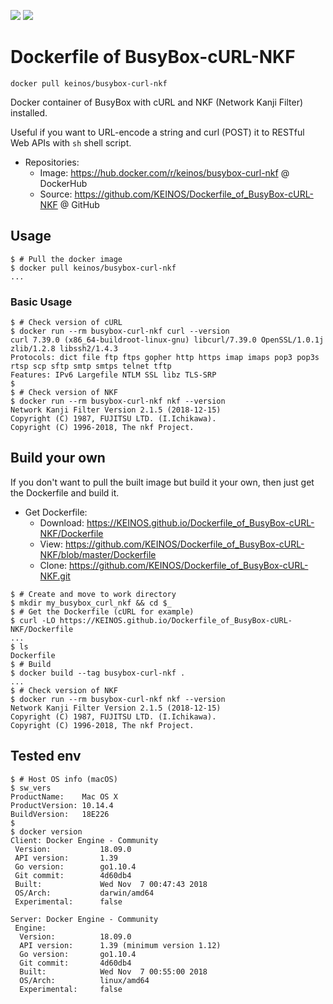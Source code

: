 [![](https://img.shields.io/docker/cloud/automated/keinos/busybox-curl-nkf.svg)](https://hub.docker.com/r/keinos/busybox-curl-nkf/builds "Docker Hub Build Status") [![](https://img.shields.io/docker/cloud/build/keinos/busybox-curl-nkf.svg)](https://hub.docker.com/r/keinos/busybox-curl-nkf/builds "Docker Hub Build Status")

# Dockerfile of BusyBox-cURL-NKF

```text
docker pull keinos/busybox-curl-nkf
```

Docker container of BusyBox with cURL and NKF (Network Kanji Filter) installed.

Useful if you want to URL-encode a string and curl (POST) it to RESTful Web APIs with `sh` shell script.

- Repositories:
  - Image: https://hub.docker.com/r/keinos/busybox-curl-nkf @ DockerHub
  - Source: https://github.com/KEINOS/Dockerfile_of_BusyBox-cURL-NKF @ GitHub

## Usage

```shellsession
$ # Pull the docker image
$ docker pull keinos/busybox-curl-nkf
...
```

### Basic Usage

```shellsession
$ # Check version of cURL
$ docker run --rm busybox-curl-nkf curl --version
curl 7.39.0 (x86_64-buildroot-linux-gnu) libcurl/7.39.0 OpenSSL/1.0.1j zlib/1.2.8 libssh2/1.4.3
Protocols: dict file ftp ftps gopher http https imap imaps pop3 pop3s rtsp scp sftp smtp smtps telnet tftp
Features: IPv6 Largefile NTLM SSL libz TLS-SRP
$
$ # Check version of NKF
$ docker run --rm busybox-curl-nkf nkf --version
Network Kanji Filter Version 2.1.5 (2018-12-15)
Copyright (C) 1987, FUJITSU LTD. (I.Ichikawa).
Copyright (C) 1996-2018, The nkf Project.
```

## Build your own

If you don't want to pull the built image but build it your own, then just get the Dockerfile and build it.

- Get Dockerfile:
  - Download: https://KEINOS.github.io/Dockerfile_of_BusyBox-cURL-NKF/Dockerfile
  - View: https://github.com/KEINOS/Dockerfile_of_BusyBox-cURL-NKF/blob/master/Dockerfile
  - Clone: https://github.com/KEINOS/Dockerfile_of_BusyBox-cURL-NKF.git

```shellsession
$ # Create and move to work directory
$ mkdir my_busybox_curl_nkf && cd $_
$ # Get the Dockerfile (cURL for example)
$ curl -LO https://KEINOS.github.io/Dockerfile_of_BusyBox-cURL-NKF/Dockerfile
...
$ ls
Dockerfile
$ # Build
$ docker build --tag busybox-curl-nkf .
...
$ # Check version of NKF
$ docker run --rm busybox-curl-nkf nkf --version
Network Kanji Filter Version 2.1.5 (2018-12-15)
Copyright (C) 1987, FUJITSU LTD. (I.Ichikawa).
Copyright (C) 1996-2018, The nkf Project.
```

## Tested env

```shelsession
$ # Host OS info (macOS)
$ sw_vers
ProductName:    Mac OS X
ProductVersion: 10.14.4
BuildVersion:   18E226
$
$ docker version
Client: Docker Engine - Community
 Version:           18.09.0
 API version:       1.39
 Go version:        go1.10.4
 Git commit:        4d60db4
 Built:             Wed Nov  7 00:47:43 2018
 OS/Arch:           darwin/amd64
 Experimental:      false

Server: Docker Engine - Community
 Engine:
  Version:          18.09.0
  API version:      1.39 (minimum version 1.12)
  Go version:       go1.10.4
  Git commit:       4d60db4
  Built:            Wed Nov  7 00:55:00 2018
  OS/Arch:          linux/amd64
  Experimental:     false
```
